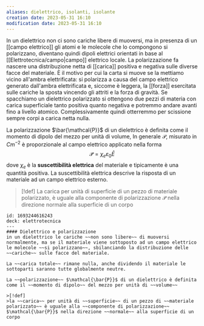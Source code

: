 ```yaml
---
aliases: dielettrico, isolanti, isolante
creation date: 2023-05-31 16:10
modification date: 2023-05-31 16:10
---
```


In un dielettrico non ci sono cariche libere di muoversi, ma in presenza di un [[campo elettrico]] gli atomi e le molecole che lo compongono si polarizzano, diventano quindi dipoli elettrici orientati in base al [[Elettrotecnica/campo|campo]] elettrico locale. La polarizzazione fa nascere una distribuzione netta di [[carica]] positiva e negativa sulle diverse facce del materiale. È il motivo per cui la carta si muove se la mettiamo vicino all'ambra elettrificata: si polarizza a causa del campo elettrico generato dall'ambra elettrificata e, siccome è leggera, la [[forza]] esercitata sulle cariche la sposta vincendo gli attriti e la forza di gravità. Se spacchiamo un dielettrico polarizzato si ottengono due pezzi di materia con carica superficiale tanto positiva quanto negativa e potremmo andare avanti fino a livello atomico. Complessivamente quindi otterremmo per scissione sempre corpi a carica netta nulla.

La polarizzazione $\bar{\mathcal{P}}$ di un dielettrico è definita come il momento di dipolo del mezzo per unità di volume, In generale $\mathcal{P}$, misurato in $Cm^{-2}$ è proporzionale al campo elettrico applicato nella forma
$$ \mathcal{\bar{P}} = \chi_{e}\varepsilon_{0}\bar{E} $$
dove $\chi_{e}$ è la **suscettibilità elettrica** del materiale e tipicamente è una quantità positiva. La suscettibilità elettrica descrive la risposta di un materiale ad un campo elettrico esterno.

>[!def]
>La carica per unità di superficie di un pezzo di materiale polarizzato, è uguale alla componente di polarizzazione $\mathcal{\bar{P}}$ nella direzione normale alla superficie di un corpo



```anki
id: 1693244616243
deck: elettrotecnica
---
#### Dielettrico e polarizzazione
in un dielettrico le cariche ~~non sono libere~~ di muoversi normalmente, ma se il materiale viene sottoposto ad un campo elettrico le molecole ~~si polarizzano~~, sbilanciando la distribuzione delle ~~cariche~~ sulle facce del materiale.

La ~~carica totale~~ rimane nulla, anche dividendo il materiale le sottoparti saranno tutte globalmente neutre.

La ~~polarizzazione~~ $\mathcal{\bar{P}}$ di un dielettrico è definita come il ~~momento di dipolo~~ del mezzo per unità di ~~volume~~

>[!def]
>la ~~carica~~ per unità di ~~superficie~~ di un pezzo di ~~materiale polarizzato~~ è uguale alla ~~componente di polarizzazione~~ $\mathcal{\bar{P}}$ nella direzione ~~normale~~ alla superficie di un corpo
	

```
 